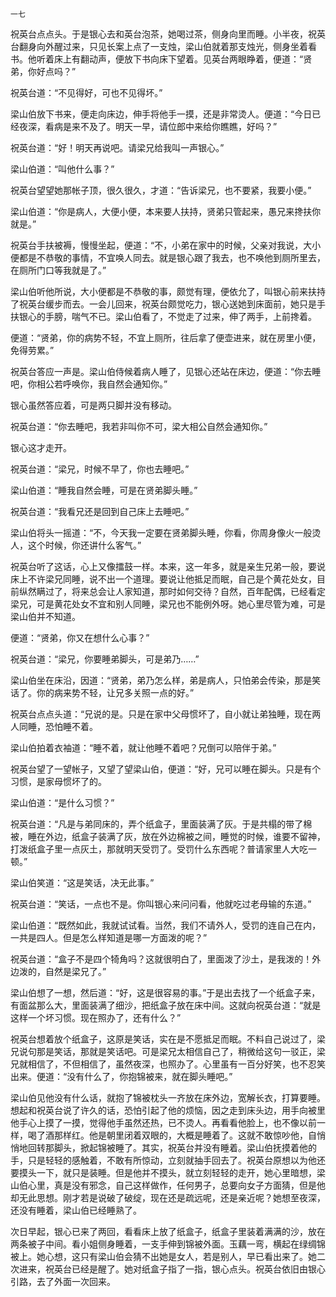     一七 

   祝英台点点头。于是银心去和英台泡茶，她喝过茶，侧身向里而睡。小半夜，祝英台翻身向外醒过来，只见长案上点了一支烛，梁山伯就着那支烛光，侧身坐着看书。他听着床上有翻动声，便放下书向床下望着。见英台两眼睁着，便道：“贤弟，你好点吗？”

   祝英台道：“不见得好，可也不见得坏。”

   梁山伯放下书来，便走向床边，伸手将他手一摸，还是非常烫人。便道：“今日已经夜深，看病是来不及了。明天一早，请位郎中来给你瞧瞧，好吗？”

   祝英台道：“好！明天再说吧。请梁兄给我叫一声银心。”

   梁山伯道：“叫他什么事？”

   祝英台望望她那帐子顶，很久很久，才道：“告诉梁兄，也不要紧，我要小便。”

   梁山伯道：“你是病人，大便小便，本来要人扶持，贤弟只管起来，愚兄来搀扶你就是。”

   祝英台手扶被褥，慢慢坐起，便道：“不，小弟在家中的时候，父亲对我说，大小便都是不恭敬的事情，不宜唤人同去。就是银心跟了我去，也不唤他到厕所里去，在厕所门口等我就是了。”

   梁山伯听他所说，大小便都是不恭敬的事，颇觉有理，便依允了，叫银心前来扶持了祝英台缓步而去。一会儿回来，祝英台颇觉吃力，银心送她到床面前，她只是手扶银心的手膀，喘气不已。梁山伯看了，不觉走了过来，伸了两手，上前搀着。

   便道：“贤弟，你的病势不轻，不宜上厕所，往后拿了便壶进来，就在房里小便，免得劳累。”

   祝英台答应一声是。梁山伯侍候着病人睡了，见银心还站在床边，便道：“你去睡吧，你相公若呼唤你，我自然会通知你。”

   银心虽然答应着，可是两只脚并没有移动。

   祝英台道：“你去睡吧，我若非叫你不可，梁大相公自然会通知你。”

   银心这才走开。

   祝英台道：“梁兄，时候不早了，你也去睡吧。”

   梁山伯道：“睡我自然会睡，可是在贤弟脚头睡。”

   祝英台道：“我看兄还是回到自己床上去睡吧。”

   梁山伯将头一摇道：“不，今天我一定要在贤弟脚头睡，你看，你周身像火一般烫人，这个时候，你还讲什么客气。”

   祝英台听了这话，心上又像擂鼓一样。本来，这一年多，就是亲生兄弟一般，要说床上不许梁兄同睡，说不出一个道理。要说让他抵足而眠，自己是个黄花处女，目前纵然瞒过了，将来总会让人家知道，那时如何交待？自然，百年配偶，已经看定梁兄，可是黄花处女不宜和别人同睡，梁兄也不能例外呀。她心里尽管为难，可是梁山伯并不知道。

   便道：“贤弟，你又在想什么心事？”

   祝英台道：“梁兄，你要睡弟脚头，可是弟乃……”

   梁山伯坐在床沿，因道：“贤弟，弟乃怎么样，弟是病人，只怕弟会传染，那是笑话了。你的病来势不轻，让兄多关照一点的好。”

   祝英台点点头道：“兄说的是。只是在家中父母惯坏了，自小就让弟独睡，现在两人同睡，恐怕睡不着。

   梁山伯拍着衣袖道：“睡不着，就让他睡不着吧？兄倒可以陪伴于弟。”

   祝英台望了一望帐子，又望了望梁山伯，便道：“好，兄可以睡在脚头。只是有个习惯，是家母惯坏了的。

   梁山伯道：“是什么习惯？”

   祝英台道：“凡是与弟同床的，弄个纸盒子，里面装满了灰。于是共榻的带了棉被，睡在外边，纸盒子装满了灰，放在外边棉被之间，睡觉的时候，谁要不留神，打泼纸盒子里一点灰土，那就明天受罚了。受罚什么东西呢？普请家里人大吃一顿。”

   梁山伯笑道：“这是笑话，决无此事。”

   祝英台道：“笑话，一点也不是。你叫银心来问问看，他就吃过老母输的东道。”

   梁山伯道：“既然如此，我就试试看。当然，我们不请外人，受罚的连自己在内，一共是四人。但是怎么样知道是哪一方面泼的呢？”

   祝英台道：“盒子不是四个犄角吗？这就很明白了，里面泼了沙土，是我泼的！外边泼的，自然是梁兄了。”

   梁山伯想了一想，然后道：“好，这是很容易的事。”于是出去找了一个纸盒子来，有面盆那么大，里面装满了细沙，把纸盒子放在床中间。这就向祝英台道：“就是这样一个坏习惯。现在照办了，还有什么？”

   祝英台想着放个纸盒子，这原是笑话，实在是不愿抵足而眠。不料自己说过了，梁兄说句那是笑话，那就是笑话吧。可是梁兄太相信自己了，稍微给这句一驳正，梁兄就相信了，不但相信了，虽然夜深，也照办了。心里虽有一百分好笑，也不忍笑出来。便道：“没有什么了，你抱锦被来，就在脚头睡吧。”

   梁山伯见他没有什么话，就抱了锦被枕头一齐放在床外边，宽解长衣，打算要睡。想起和祝英台说了许久的话，恐怕引起了他的烦恼，因之走到床头边，用手向被里他手心上摸了一摸，觉得他手虽然还热，已不烫人。再看看他脸上，也不像以前一样，喝了酒那样红。他是朝里闭着双眼的，大概是睡着了。这就不敢惊吵他，自悄悄地回转那脚头，掀起锦被睡了。其实，祝英台并没有睡着。梁山伯抚摸着他的手，只是轻轻的感触着，不敢有所惊动，立刻就抽手回去了。祝英台原想以为他还要摸头一下，就只是装睡。但是他并不摸头，就立刻轻轻的走开，她心里暗想，梁山伯心里，真是没有邪念，自己这样做作，任何男子，总要向女子方面猜，但是他却无此思想。刚才若是说破了破绽，现在还是疏远呢，还是亲近呢？她想至夜深，还没有睡着，梁山伯已经睡熟了。

   次日早起，银心已来了两回，看看床上放了纸盒子，纸盒子里装着满满的沙，放在两条被子中间。看小姐侧身睡着，一支手伸到锦被外面。玉藕一弯，横起在绿绸锦被上。她心想，这只有梁山伯会猜不出她是女人，若是别人，早已看出来了。她二次进来，祝英台已经是醒了。她对纸盒子指了一指，银心点头。祝英台依旧由银心引路，去了外面一次回来。

